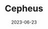 ---
title: "Cepheus"
cc-type: constellation
borders:
  - Camelopardalis
  - Cassiopeia
  - Cygnus
  - Draco
  - Lacerta
  - Ursa Minor
date: 2023-06-23
hashtag: cepheus
subdivision-of:
  - northern celestial hemisphere
tags:
  - constellation
---